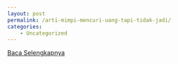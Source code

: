 ```yaml
---
layout: post
permalink: /arti-mimpi-mencuri-uang-tapi-tidak-jadi/
categories:
    - Uncategorized
---
```


[Baca Selengkapnya](/03)